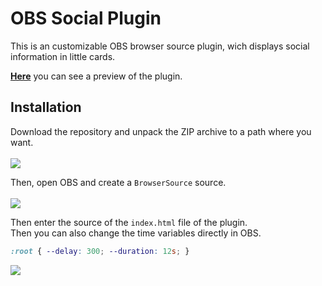 # OBS Social Plugin

This is an customizable OBS browser source plugin, wich displays social information in little cards.

**[Here](https://zekrotja.github.io/OBSSocialPlugin)** you can see a preview of the plugin.

## Installation

Download the repository and unpack the ZIP archive to a path where you want.<br><br>
![](https://image.prntscr.com/image/cDkQanYASk23Hrtj_ER_Bw.png)

Then, open OBS and create a `BrowserSource` source.<br><br>
![](https://image.prntscr.com/image/Hc6RbCoSQm65GbnX8UrwLQ.png)

Then enter the source of the `index.html` file of the plugin.<br>
Then you can also change the time variables directly in OBS.
```css
:root { --delay: 300; --duration: 12s; }
```

![](https://image.prntscr.com/image/ONkrqmsMQYm_sXJooED6CQ.png)
